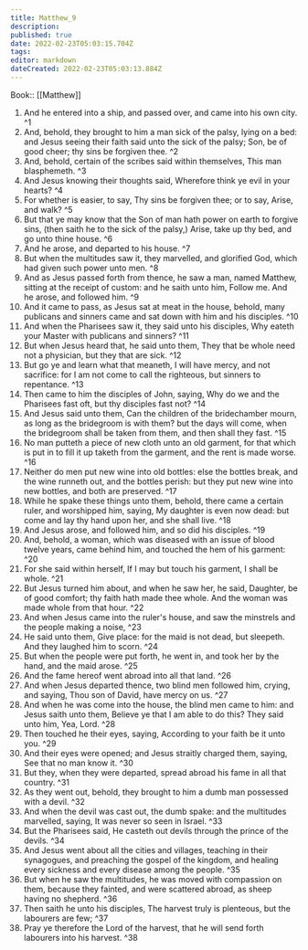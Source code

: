 ```yaml
---
title: Matthew_9
description: 
published: true
date: 2022-02-23T05:03:15.704Z
tags: 
editor: markdown
dateCreated: 2022-02-23T05:03:13.884Z
---
```


 Book:: [[Matthew]]
 1. And he entered into a ship, and passed over, and came into his own city. ^1
 2. And, behold, they brought to him a man sick of the palsy, lying on a bed: and Jesus seeing their faith said unto the sick of the palsy; Son, be of good cheer; thy sins be forgiven thee. ^2
 3. And, behold, certain of the scribes said within themselves, This man blasphemeth. ^3
 4. And Jesus knowing their thoughts said, Wherefore think ye evil in your hearts? ^4
 5. For whether is easier, to say, Thy sins be forgiven thee; or to say, Arise, and walk? ^5
 6. But that ye may know that the Son of man hath power on earth to forgive sins, (then saith he to the sick of the palsy,) Arise, take up thy bed, and go unto thine house. ^6
 7. And he arose, and departed to his house. ^7
 8. But when the multitudes saw it, they marvelled, and glorified God, which had given such power unto men. ^8
 9. And as Jesus passed forth from thence, he saw a man, named Matthew, sitting at the receipt of custom: and he saith unto him, Follow me. And he arose, and followed him. ^9
 10. And it came to pass, as Jesus sat at meat in the house, behold, many publicans and sinners came and sat down with him and his disciples. ^10
 11. And when the Pharisees saw it, they said unto his disciples, Why eateth your Master with publicans and sinners? ^11
 12. But when Jesus heard that, he said unto them, They that be whole need not a physician, but they that are sick. ^12
 13. But go ye and learn what that meaneth, I will have mercy, and not sacrifice: for I am not come to call the righteous, but sinners to repentance. ^13
 14. Then came to him the disciples of John, saying, Why do we and the Pharisees fast oft, but thy disciples fast not? ^14
 15. And Jesus said unto them, Can the children of the bridechamber mourn, as long as the bridegroom is with them? but the days will come, when the bridegroom shall be taken from them, and then shall they fast. ^15
 16. No man putteth a piece of new cloth unto an old garment, for that which is put in to fill it up taketh from the garment, and the rent is made worse. ^16
 17. Neither do men put new wine into old bottles: else the bottles break, and the wine runneth out, and the bottles perish: but they put new wine into new bottles, and both are preserved. ^17
 18. While he spake these things unto them, behold, there came a certain ruler, and worshipped him, saying, My daughter is even now dead: but come and lay thy hand upon her, and she shall live. ^18
 19. And Jesus arose, and followed him, and so did his disciples. ^19
 20. And, behold, a woman, which was diseased with an issue of blood twelve years, came behind him, and touched the hem of his garment: ^20
 21. For she said within herself, If I may but touch his garment, I shall be whole. ^21
 22. But Jesus turned him about, and when he saw her, he said, Daughter, be of good comfort; thy faith hath made thee whole. And the woman was made whole from that hour. ^22
 23. And when Jesus came into the ruler's house, and saw the minstrels and the people making a noise, ^23
 24. He said unto them, Give place: for the maid is not dead, but sleepeth. And they laughed him to scorn. ^24
 25. But when the people were put forth, he went in, and took her by the hand, and the maid arose. ^25
 26. And the fame hereof went abroad into all that land. ^26
 27. And when Jesus departed thence, two blind men followed him, crying, and saying, Thou son of David, have mercy on us. ^27
 28. And when he was come into the house, the blind men came to him: and Jesus saith unto them, Believe ye that I am able to do this? They said unto him, Yea, Lord. ^28
 29. Then touched he their eyes, saying, According to your faith be it unto you. ^29
 30. And their eyes were opened; and Jesus straitly charged them, saying, See that no man know it. ^30
 31. But they, when they were departed, spread abroad his fame in all that country. ^31
 32. As they went out, behold, they brought to him a dumb man possessed with a devil. ^32
 33. And when the devil was cast out, the dumb spake: and the multitudes marvelled, saying, It was never so seen in Israel. ^33
 34. But the Pharisees said, He casteth out devils through the prince of the devils. ^34
 35. And Jesus went about all the cities and villages, teaching in their synagogues, and preaching the gospel of the kingdom, and healing every sickness and every disease among the people. ^35
 36. But when he saw the multitudes, he was moved with compassion on them, because they fainted, and were scattered abroad, as sheep having no shepherd. ^36
 37. Then saith he unto his disciples, The harvest truly is plenteous, but the labourers are few; ^37
 38. Pray ye therefore the Lord of the harvest, that he will send forth labourers into his harvest. ^38
